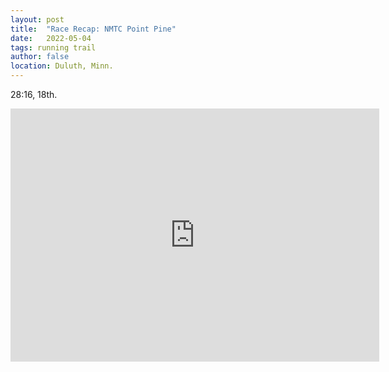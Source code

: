 ```yaml
---
layout: post
title:  "Race Recap: NMTC Point Pine"
date:   2022-05-04
tags: running trail
author: false
location: Duluth, Minn.
---
```


28:16, 18th.

<iframe height='405' max-width='100%' width='590' frameborder='0' allowtransparency='true' scrolling='no' src='https://www.strava.com/activities/7090925989/embed/8f05adc838b86e0290587e275738a616a3a1d350'></iframe>
